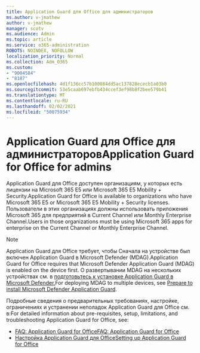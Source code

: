 ```yaml
---
title: Application Guard для Office для администраторов
ms.author: v-jmathew
author: v-jmathew
manager: scotv
ms.audience: Admin
ms.topic: article
ms.service: o365-administration
ROBOTS: NOINDEX, NOFOLLOW
localization_priority: Normal
ms.collection: Adm_O365
ms.custom:
- "9004584"
- "8187"
ms.openlocfilehash: 4d1f136cc57b100084dd5ac137828ececb1a03b0
ms.sourcegitcommit: 53e5caab697ebfb434ccef3ef98b8f2bee579b41
ms.translationtype: MT
ms.contentlocale: ru-RU
ms.lasthandoff: 02/02/2021
ms.locfileid: "50075934"
---
```

# <a name="application-guard-for-office-for-admins"></a><span data-ttu-id="3ebc0-102">Application Guard для Office для администраторов</span><span class="sxs-lookup"><span data-stu-id="3ebc0-102">Application Guard for Office for admins</span></span>

<span data-ttu-id="3ebc0-103">Application Guard для Office доступен организациям, у которых есть лицензии на Microsoft 365 E5 или Microsoft 365 E5 Mobility + Security.</span><span class="sxs-lookup"><span data-stu-id="3ebc0-103">Application Guard for Office is available to organizations who have Microsoft 365 E5 or Microsoft 365 E5 Mobility + Security licenses.</span></span> <span data-ttu-id="3ebc0-104">Пользователи в этих организациях должны использовать приложения Microsoft 365 для предприятий в Current Channel или Monthly Enterprise Channel.</span><span class="sxs-lookup"><span data-stu-id="3ebc0-104">Users in those organizations must be using Microsoft 365 apps for enterprise on the Current Channel or Monthly Enterprise Channel.</span></span>

> [!NOTE]
> <span data-ttu-id="3ebc0-105">Application Guard для Office требует, чтобы Сначала на устройстве был включен Application Guard в Microsoft Defender (MDAG).</span><span class="sxs-lookup"><span data-stu-id="3ebc0-105">Application Guard for Office requires that Microsoft Defender Application Guard (MDAG) is enabled on the device first.</span></span> <span data-ttu-id="3ebc0-106">О развертывании MDAG на нескольких устройствах см. в [подготовьтесь к установке Application Guard в Microsoft Defender.](https://docs.microsoft.com/windows/security/threat-protection/microsoft-defender-application-guard/install-md-app-guard)</span><span class="sxs-lookup"><span data-stu-id="3ebc0-106">For deploying MDAG to multiple devices, see [Prepare to install Microsoft Defender Application Guard](https://docs.microsoft.com/windows/security/threat-protection/microsoft-defender-application-guard/install-md-app-guard).</span></span>

<span data-ttu-id="3ebc0-107">Подробные сведения о предварительных требованиях, настройке, ограничениях и устранении неполадок Application Guard для Office см. в:</span><span class="sxs-lookup"><span data-stu-id="3ebc0-107">For detailed information about pre-requisites, setup, limitations, and troubleshooting Application Guard for Office, see:</span></span>

- [<span data-ttu-id="3ebc0-108">FAQ: Application Guard for Office</span><span class="sxs-lookup"><span data-stu-id="3ebc0-108">FAQ: Application Guard for Office</span></span>](https://support.microsoft.com/office/application-guard-for-office-9e0fb9c2-ffad-43bf-8ba3-78f785fdba46)
- [<span data-ttu-id="3ebc0-109">Настройка Application Guard для Office</span><span class="sxs-lookup"><span data-stu-id="3ebc0-109">Setting up Application Guard for Office</span></span>](https://docs.microsoft.com/microsoft-365/security/office-365-security/install-app-guard)
